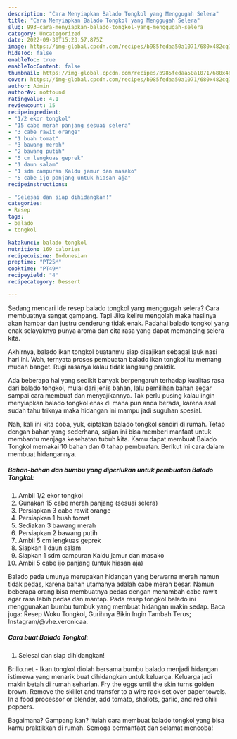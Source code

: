 ```yaml
---
description: "Cara Menyiapkan Balado Tongkol yang Menggugah Selera"
title: "Cara Menyiapkan Balado Tongkol yang Menggugah Selera"
slug: 993-cara-menyiapkan-balado-tongkol-yang-menggugah-selera
category: Uncategorized
date: 2022-09-30T15:23:57.875Z
image: https://img-global.cpcdn.com/recipes/b985fedaa50a1071/680x482cq70/balado-tongkol-foto-resep-utama.jpg
hideToc: false
enableToc: true
enableTocContent: false
thumbnail: https://img-global.cpcdn.com/recipes/b985fedaa50a1071/680x482cq70/balado-tongkol-foto-resep-utama.jpg
cover: https://img-global.cpcdn.com/recipes/b985fedaa50a1071/680x482cq70/balado-tongkol-foto-resep-utama.jpg
author: Admin
authorAv: notfound
ratingvalue: 4.1
reviewcount: 15
recipeingredient:
- "1/2 ekor tongkol"
- "15 cabe merah panjang sesuai selera"
- "3 cabe rawit orange"
- "1 buah tomat"
- "3 bawang merah"
- "2 bawang putih"
- "5 cm lengkuas geprek"
- "1 daun salam"
- "1 sdm campuran Kaldu jamur dan masako"
- "5 cabe ijo panjang untuk hiasan aja"
recipeinstructions:

- "Selesai dan siap dihidangkan!"
categories:
- Resep
tags:
- balado
- tongkol

katakunci: balado tongkol 
nutrition: 169 calories
recipecuisine: Indonesian
preptime: "PT25M"
cooktime: "PT49M"
recipeyield: "4"
recipecategory: Dessert

---
```



Sedang mencari ide resep balado tongkol yang menggugah selera? Cara membuatnya sangat gampang. Tapi Jika keliru mengolah maka hasilnya akan hambar dan justru cenderung tidak enak. Padahal balado tongkol yang enak selayaknya punya aroma dan cita rasa yang dapat memancing selera kita.


Akhirnya, balado ikan tongkol buatanmu siap disajikan sebagai lauk nasi hari ini. Wah, ternyata proses pembuatan balado ikan tongkol itu memang mudah banget. Rugi rasanya kalau tidak langsung praktik.

Ada beberapa hal yang sedikit banyak berpengaruh terhadap kualitas rasa dari balado tongkol, mulai dari jenis bahan, lalu pemilihan bahan segar sampai cara membuat dan menyajikannya. Tak perlu pusing kalau ingin menyiapkan balado tongkol enak di mana pun anda berada, karena asal sudah tahu triknya maka hidangan ini mampu jadi suguhan spesial.


Nah, kali ini kita coba, yuk, ciptakan balado tongkol sendiri di rumah. Tetap dengan bahan yang sederhana, sajian ini bisa memberi manfaat untuk membantu menjaga kesehatan tubuh kita. Kamu dapat membuat Balado Tongkol memakai 10 bahan dan 0 tahap pembuatan. Berikut ini cara dalam membuat hidangannya.

<!--inarticleads1-->

##### Bahan-bahan dan bumbu yang diperlukan untuk pembuatan Balado Tongkol:

1. Ambil 1/2 ekor tongkol
1. Gunakan 15 cabe merah panjang (sesuai selera)
1. Persiapkan 3 cabe rawit orange
1. Persiapkan 1 buah tomat
1. Sediakan 3 bawang merah
1. Persiapkan 2 bawang putih
1. Ambil 5 cm lengkuas geprek
1. Siapkan 1 daun salam
1. Siapkan 1 sdm campuran Kaldu jamur dan masako
1. Ambil 5 cabe ijo panjang (untuk hiasan aja)


Balado pada umunya merupakan hidangan yang berwarna merah namun tidak pedas, karena bahan utamanya adalah cabe merah besar. Namun beberapa orang bisa membuatnya pedas dengan menambah cabe rawit agar rasa lebih pedas dan mantap. Pada resep tongkol balado ini menggunakan bumbu tumbuk yang membuat hidangan makin sedap. Baca juga: Resep Woku Tongkol, Gurihnya Bikin Ingin Tambah Terus; Instagram/@vhe.veronicaa. 

<!--inarticleads2-->

##### Cara buat Balado Tongkol:


1. Selesai dan siap dihidangkan!

Brilio.net - Ikan tongkol diolah bersama bumbu balado menjadi hidangan istimewa yang menarik buat dihidangkan untuk keluarga. Keluarga jadi makin betah di rumah seharian. Fry the eggs until the skin turns golden brown. Remove the skillet and transfer to a wire rack set over paper towels. In a food processor or blender, add tomato, shallots, garlic, and red chili peppers. 

Bagaimana? Gampang kan? Itulah cara membuat balado tongkol yang bisa kamu praktikkan di rumah. Semoga bermanfaat dan selamat mencoba!
